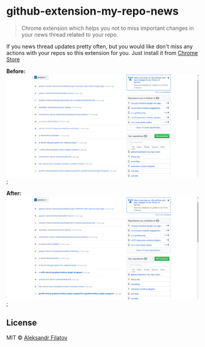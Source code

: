 # github-extension-my-repo-news

> Chrome extension which helps you not to miss important changes in your news thread related to your repo.

If you news thread updates pretty often, but you would like don't miss any actions with your repos so this extension for you. Just install it from [Chrome Store](https://chrome.google.com/webstore/detail/my-git-repo-news/bpijgihicffjpcnjndpcdicohomlfbhp)

**Before:**
![before](images/before.png);

**After:**
![after](images/after.png);

## License

MIT © [Aleksandr Filatov](https://alfilatov.com)